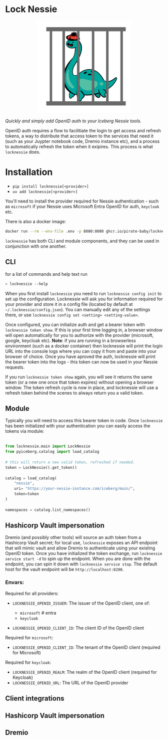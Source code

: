 # Lock Nessie

<div align="center">
    <img src="src/server/static/logo.png" width="300" alt="logo"/>
</div>

_Quickly and simply add OpenID auth to your Iceberg Nessie tools._

OpenID auth requires a flow to facilitiate the login to get access and refresh tokens, a way to distribute that access token to the services that need it (such as your Juypter notebook code, Dremio instance etc), and a process to automatically refresh the token when it exipires. This process is what `locknessie` does.

# Installation
- `pip install locknessie[<provider>]`
- `uv add locknessie[<provider>]`

You'll need to install the provider required for Nessie authentication - such as `microsoft` if your Nessie uses Microsoft Entra OpenID for auth, `keycloak` etc.

There is also a docker image:
```bash
docker run --rm --env-file .env -p 8080:8080 ghcr.io/pirate-baby/locknessie:microsoft-latest
```

`locknessie` has both CLI and module components, and they can be used in conjunction with one another.

## CLI

for a list of commands and help text run

```bash
> locknessie --help
```
When you first install `locknessie` you need to run `locknessie config init` to set up the configuration. Locknessie will ask you for information required for your provider and store it in a config file (located by default at `~/.locknessie/config.json`). You can manually edit any of the settings there, or use `locknessie config set <setting> <setting-value>`.

Once configured, you can initialize auth and get a bearer token with `locknessie token show`. If this is your first time logging in, a browser window will open automatically for you to authorize with the provider (microsoft, google, keycloak etc). **Note**: if you are running in a browserless environment (such as a docker container) then locknessie will print the login URL into the console logs where you can copy it from and paste into your browser of choice. Once you have aproved the auth, locknessie will print the bearer token into the logs - this token can now be used in your Nessie requests.

If you run `locknessie token show` again, you will see it returns the same token (or a new one once that token expires) without opening a browser window. The token refresh cycle is now in place, and locknessie will use a refresh token behind the scenes to always return you a valid token.

## Module

Typically you will need to access this bearer token in code. Once `locknessie` has been initialized with your authentication you can easily access the tokens via module:

```python

from locknessie.main import LockNessie
from pyiceberg.catalog import load_catalog

# this will return a new valid token, refreshed if needed.
token = LockNessie().get_token()

catalog = load_catalog(
    "nessie",
    uri= "https://your-nessie-instance.com/iceberg/main/",
    token=token
)

namespaces = catalog.list_namespaces()
```

## Hashicorp Vault impersonation
Dremio (and possibly other tools) will source an auth token from a Hashicorp Vault secret; for local use, `locknessie` exposes an API endpoint that will mimic vault and allow Dremio to authenticate using your existing OpenID token. Once you have initialized the token exchange, run `locknessie service start -d` to spin up the endpoint. When you are done with the endpoint, you can spin it down with `locknessie service stop`. The default host for the vault endpoint will be `http://localhost:8200`.

### Envars:
Required for all providers:
- `LOCKNESSIE_OPENID_ISSUER`: The issuer of the OpenID client, one of:
    - `microsoft` # entra
    - `keycloak`

- `LOCKNESSIE_OPENID_CLIENT_ID`: The client ID of the OpenID client

Required for `microsoft`:
- `LOCKNESSIE_OPENID_CLIENT_ID`: The tenant of the OpenID client (required for Microsoft)

Required for `keycloak`:
- `LOCKNESSIE_OPENID_REALM`: The realm of the OpenID client (required for Keycloak)
- `LOCKNESSIE_OPENID_URL`: The URL of the OpenID provider

## Client integrations

## Hashicorp Vault impersonation


## Dremio